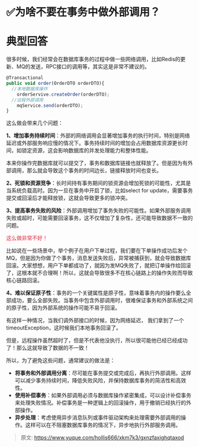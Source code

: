 # ✅为啥不要在事务中做外部调用？

# 典型回答


很多时候，我们经常会在数据库事务的过程中做一些网络调用，比如Redis的更新、MQ的发送，RPC接口的调用等，其实这是非常不建议的。



```javascript
@Transactional
public void order(OrderDTO orderDTO){
  //本地数据库操作
	orderServive.createOrder(orderDTO);
  //远程外部调用
	mqService.send(orderDTO);
}
```



这么做会带来几个问题：



**1、增加事务持续时间**：外部的网络调用会显著增加事务的执行时间，特别是网络延迟或外部服务响应慢的情况下。事务持续时间的增加会占用数据库资源更长时间，如锁定资源，这会影响数据库的并发处理能力和整体性能。



本来你操作完数据库就可以提交了，事务和数据库链接也就释放了。但是因为有外部调用，那么就会导致这个事务的时间边长，链接释放时间也变长。



**2、死锁和资源竞争**：长时间持有事务期间的锁资源会增加死锁的可能性，尤其是当系统负载高时。因为一旦在事务中开启了锁，比如select for update，需要事务提交或回滚后才能释放锁，这就会导致更多的锁冲突。



**3、提高事务失败的风险**：外部调用增加了事务失败的可能性。如果外部服务调用失败或超时，可能需要回滚事务，这不仅增加了复杂性，还可能导致数据不一致的问题。



<font style="color:#DF2A3F;">这么做非常不好！</font>



比如说在一些场景中，举个例子在用户下单过程，我们要在下单操作成功后发个MQ，但是因为你做了个事务，消息发送失败后，异常被捕获到，就会导致数据库回滚。大家想想，用户下单都成功了，就因为发MQ失败了，就把订单操作给回滚了，这根本就不合理啊！所以，这就会导致很多不在核心链路上的操作失败而导致核心链路回滚。



**4、难以保证原子性**<font style="color:rgb(13, 13, 13);">：</font>事务的一个关键属性是原子性，意味着事务内的操作要么全部成功，要么全部失败。当事务中包含外部调用时，很难保证事务和外部系统之间的原子性，因为外部系统的操作可能不易于回滚。



有这样一种情况，当我们调外部接口的时候，因为网络延迟， 我们拿到了一个timeoutException，这时候我们本地事务回滚了。



但是，远程操作虽然超时了，但是不代表他没执行，所以很可能他已经已经成功了！那么这就导致了数据的不一致！



所以，为了避免这些问题，通常建议的做法是：

+ **将事务和外部调用分离**：尽可能在事务提交或完成后，再执行外部调用。这样可以减少事务持续时间，降低失败风险，并保持数据库事务的简洁性和高效性。
+ **使用补偿事务**：如果外部调用必须与数据库操作紧密集成，可以设计补偿事务来处理失败情况。补偿事务是一种逻辑上的回滚操作，用于撤销已经执行的外部操作。
+ **异步处理**：考虑使用异步消息队列或事件驱动架构来处理需要外部调用的操作。这样可以在不阻塞数据库事务的情况下，异步地执行外部服务调用。



> 原文: <https://www.yuque.com/hollis666/xkm7k3/gxnzfaxighqtaxod>